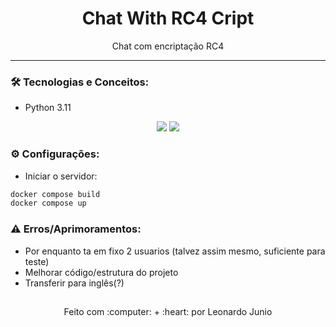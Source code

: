 <h1 align="center">Chat With RC4 Cript</h1>

<p align="center">Chat com encriptação RC4</p>

<hr> 

### :hammer_and_wrench: Tecnologias e Conceitos:

* Python 3.11

<div align="center" style="display: inline_block">
	<img src="https://img.shields.io/static/v1?label=Python&message=v3.11&color=3572A5&style=flat"/>
	<img src="https://img.shields.io/static/v1?label=license&message=MIT&color=green&style=flat"/>
</div>

### :gear: Configurações:

* Iniciar o servidor:
```bash
docker compose build
docker compose up
```

### :warning: Erros/Aprimoramentos:

* Por enquanto ta em fixo 2 usuarios (talvez assim mesmo, suficiente para teste)
* Melhorar código/estrutura do projeto
* Transferir para inglês(?)

##

<div align="center">
	<p>Feito com :computer: + :heart: por Leonardo Junio</p>
</div>
